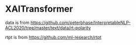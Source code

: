 # XAITransformer

data is from https://github.com/peterbhase/InterpretableNLP-ACL2020/tree/master/text/data/rt-polarity



rtpt is from https://github.com/ml-research/rtpt
